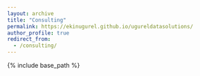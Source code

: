 ```yaml
---
layout: archive
title: "Consulting"
permalink: https://ekinugurel.github.io/ugureldatasolutions/
author_profile: true
redirect_from:
  - /consulting/
---
```


{% include base_path %}

